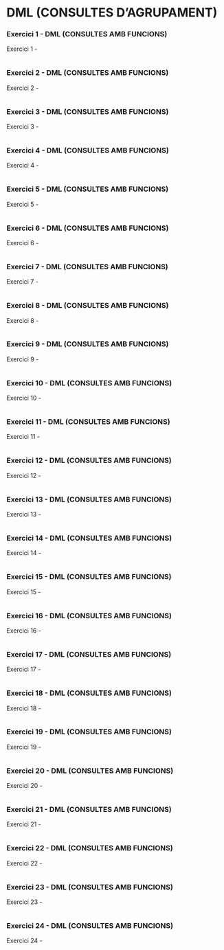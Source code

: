 # DML (CONSULTES D’AGRUPAMENT)

### **Exercici 1 - DML (CONSULTES AMB FUNCIONS)**
Exercici 1 - 

```mysql

```
### **Exercici 2 - DML (CONSULTES AMB FUNCIONS)**
Exercici 2 - 

```mysql

```
### **Exercici 3 - DML (CONSULTES AMB FUNCIONS)**
Exercici 3 - 

```mysql

```
### **Exercici 4 - DML (CONSULTES AMB FUNCIONS)**
Exercici 4 - 

```mysql

```
### **Exercici 5 - DML (CONSULTES AMB FUNCIONS)**
Exercici 5 - 

```mysql

```
### **Exercici 6 - DML (CONSULTES AMB FUNCIONS)**
Exercici 6 - 

```mysql

```
### **Exercici 7 - DML (CONSULTES AMB FUNCIONS)**
Exercici 7 - 

```mysql

```
### **Exercici 8 - DML (CONSULTES AMB FUNCIONS)**
Exercici 8 - 

```mysql

```
### **Exercici 9 - DML (CONSULTES AMB FUNCIONS)**
Exercici 9 - 

```mysql

```
### **Exercici 10 - DML (CONSULTES AMB FUNCIONS)**
Exercici 10 - 

```mysql

```
### **Exercici 11 - DML (CONSULTES AMB FUNCIONS)**
Exercici 11 - 

```mysql

```
### **Exercici 12 - DML (CONSULTES AMB FUNCIONS)**
Exercici 12 - 

```mysql

```
### **Exercici 13 - DML (CONSULTES AMB FUNCIONS)**
Exercici 13 - 

```mysql

```
### **Exercici 14 - DML (CONSULTES AMB FUNCIONS)**
Exercici 14 - 

```mysql

```
### **Exercici 15 - DML (CONSULTES AMB FUNCIONS)**
Exercici 15 - 

```mysql

```
### **Exercici 16 - DML (CONSULTES AMB FUNCIONS)**
Exercici 16 - 

```mysql

```
### **Exercici 17 - DML (CONSULTES AMB FUNCIONS)**
Exercici 17 - 

```mysql

```
### **Exercici 18 - DML (CONSULTES AMB FUNCIONS)**
Exercici 18 - 

```mysql

```
### **Exercici 19 - DML (CONSULTES AMB FUNCIONS)**
Exercici 19 - 

```mysql

```
### **Exercici 20 - DML (CONSULTES AMB FUNCIONS)**
Exercici 20 - 

```mysql

```
### **Exercici 21 - DML (CONSULTES AMB FUNCIONS)**
Exercici 21 - 

```mysql

```
### **Exercici 22 - DML (CONSULTES AMB FUNCIONS)**
Exercici 22 - 

```mysql

```
### **Exercici 23 - DML (CONSULTES AMB FUNCIONS)**
Exercici 23 - 

```mysql

```
### **Exercici 24 - DML (CONSULTES AMB FUNCIONS)**
Exercici 24 - 

```mysql

```
